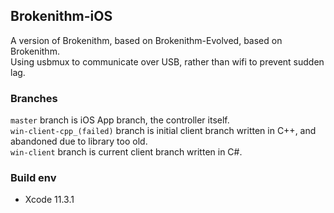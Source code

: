 ## Brokenithm-iOS  

A version of Brokenithm, based on Brokenithm-Evolved, based on Brokenithm.   
Using usbmux to communicate over USB, rather than wifi to prevent sudden lag.   

### Branches
`master` branch is iOS App branch, the controller itself.   
`win-client-cpp_(failed)` branch is initial client branch written in C++, and abandoned due to library too old.   
`win-client` branch is current client branch written in C#.   

### Build env
- Xcode 11.3.1  
